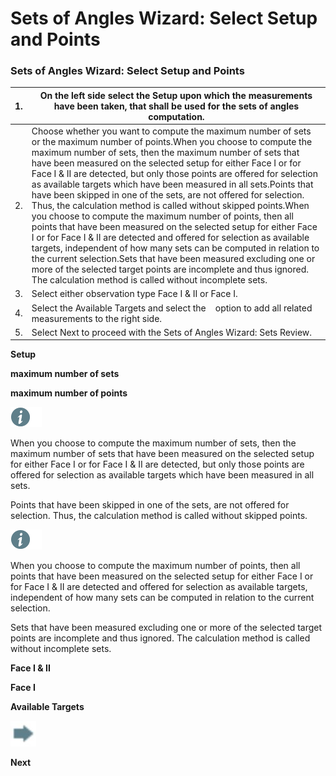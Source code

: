 # Sets of Angles Wizard: Select Setup and Points

### Sets of Angles Wizard: Select Setup and Points

| 1. | On the left side select the Setup upon which the measurements have been taken, that shall be used for the sets of angles computation. |
| --- | --- |
| 2. | Choose whether you want to compute the maximum number of sets or the maximum number of points.When you choose to compute the maximum number of sets, then the maximum number of sets that have been measured on the selected setup for either Face I or for Face I & II are detected, but only those points are offered for selection as available targets which have been measured in all sets.Points that have been skipped in one of the sets, are not offered for selection. Thus, the calculation method is called without skipped points.When you choose to compute the maximum number of points, then all points that have been measured on the selected setup for either Face I or for Face I & II are detected and offered for selection as available targets, independent of how many sets can be computed in relation to the current selection.Sets that have been measured excluding one or more of the selected target points are incomplete and thus ignored. The calculation method is called without incomplete sets. |
| 3. | Select either observation type Face I & II or Face I. |
| 4. | Select the Available Targets and select the    option to add all related measurements to the right side. |
| 5. | Select Next to proceed with the Sets of Angles Wizard: Sets Review. |

**Setup**

**maximum number of sets**

**maximum number of points**

![Image](./data/icons/note.gif)

When you choose to compute the maximum number of sets, then the maximum number of sets that have been measured on the selected setup for either Face I or for Face I & II are detected, but only those points are offered for selection as available targets which have been measured in all sets.

Points that have been skipped in one of the sets, are not offered for selection. Thus, the calculation method is called without skipped points.

![Image](./data/icons/note.gif)

When you choose to compute the maximum number of points, then all points that have been measured on the selected setup for either Face I or for Face I & II are detected and offered for selection as available targets, independent of how many sets can be computed in relation to the current selection.

Sets that have been measured excluding one or more of the selected target points are incomplete and thus ignored. The calculation method is called without incomplete sets.

**Face I & II**

**Face I**

**Available Targets**

![Image](graphics/00465962.jpg)

**Next**

